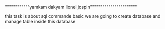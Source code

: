""""""""""""yamkam dakyam lionel jospin"""""""""""""""""""""""

this task is about sql commande basic
we are going to create database and manage table inside this database
